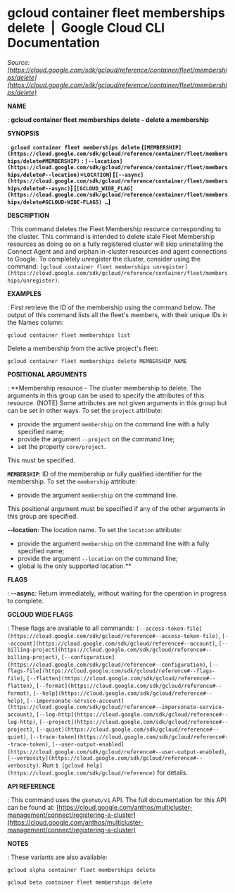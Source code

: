 # gcloud container fleet memberships delete  |  Google Cloud CLI Documentation

*Source: [https://cloud.google.com/sdk/gcloud/reference/container/fleet/memberships/delete](https://cloud.google.com/sdk/gcloud/reference/container/fleet/memberships/delete)*

**NAME**

: **gcloud container fleet memberships delete - delete a membership**

**SYNOPSIS**

: **`gcloud container fleet memberships delete` (`[MEMBERSHIP](https://cloud.google.com/sdk/gcloud/reference/container/fleet/memberships/delete#MEMBERSHIP)` : `[--location](https://cloud.google.com/sdk/gcloud/reference/container/fleet/memberships/delete#--location)`=`LOCATION`) [`[--async](https://cloud.google.com/sdk/gcloud/reference/container/fleet/memberships/delete#--async)`] [`[GCLOUD_WIDE_FLAG](https://cloud.google.com/sdk/gcloud/reference/container/fleet/memberships/delete#GCLOUD-WIDE-FLAGS) …`]**

**DESCRIPTION**

: This command deletes the Fleet Membership resource corresponding to the cluster.
This command is intended to delete stale Fleet Membership resources as doing so
on a fully registered cluster will skip uninstalling the Connect Agent and and
orphan in-cluster resources and agent connections to Google. To completely
unregister the cluster, consider using the command: `[gcloud
container fleet memberships unregister](https://cloud.google.com/sdk/gcloud/reference/container/fleet/memberships/unregister)`.

**EXAMPLES**

: First retrieve the ID of the membership using the command below. The output of
this command lists all the fleet's members, with their unique IDs in the Names
column:

```
gcloud container fleet memberships list
```

Delete a membership from the active project's fleet:

```
gcloud container fleet memberships delete MEMBERSHIP_NAME
```

**POSITIONAL ARGUMENTS**

: **Membership resource - The cluster membership to delete. The arguments in this
group can be used to specify the attributes of this resource. (NOTE) Some
attributes are not given arguments in this group but can be set in other ways.
To set the `project` attribute:

- provide the argument `membership` on the command line with a fully
specified name;
- provide the argument `--project` on the command line;
- set the property `core/project`.

This must be specified.

**`MEMBERSHIP`**:
ID of the membership or fully qualified identifier for the membership.
To set the `membership` attribute:

- provide the argument `membership` on the command line.

This positional argument must be specified if any of the other arguments in this
group are specified.

**--location**:
The location name.
To set the `location` attribute:

- provide the argument `membership` on the command line with a fully
specified name;
- provide the argument `--location` on the command line;
- global is the only supported location.**

**FLAGS**

: **--async**:
Return immediately, without waiting for the operation in progress to complete.

**GCLOUD WIDE FLAGS**

: These flags are available to all commands: `[--access-token-file](https://cloud.google.com/sdk/gcloud/reference#--access-token-file)`,
`[--account](https://cloud.google.com/sdk/gcloud/reference#--account)`, `[--billing-project](https://cloud.google.com/sdk/gcloud/reference#--billing-project)`,
`[--configuration](https://cloud.google.com/sdk/gcloud/reference#--configuration)`,
`[--flags-file](https://cloud.google.com/sdk/gcloud/reference#--flags-file)`,
`[--flatten](https://cloud.google.com/sdk/gcloud/reference#--flatten)`, `[--format](https://cloud.google.com/sdk/gcloud/reference#--format)`, `[--help](https://cloud.google.com/sdk/gcloud/reference#--help)`, `[--impersonate-service-account](https://cloud.google.com/sdk/gcloud/reference#--impersonate-service-account)`,
`[--log-http](https://cloud.google.com/sdk/gcloud/reference#--log-http)`,
`[--project](https://cloud.google.com/sdk/gcloud/reference#--project)`, `[--quiet](https://cloud.google.com/sdk/gcloud/reference#--quiet)`, `[--trace-token](https://cloud.google.com/sdk/gcloud/reference#--trace-token)`, `[--user-output-enabled](https://cloud.google.com/sdk/gcloud/reference#--user-output-enabled)`,
`[--verbosity](https://cloud.google.com/sdk/gcloud/reference#--verbosity)`.
Run `$ [gcloud help](https://cloud.google.com/sdk/gcloud/reference)` for details.

**API REFERENCE**

: This command uses the `gkehub/v1` API. The full documentation for
this API can be found at: [https://cloud.google.com/anthos/multicluster-management/connect/registering-a-cluster](https://cloud.google.com/anthos/multicluster-management/connect/registering-a-cluster)

**NOTES**

: These variants are also available:

```
gcloud alpha container fleet memberships delete
```

```
gcloud beta container fleet memberships delete
```